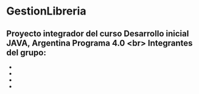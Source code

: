 # GestionLibreria
Proyecto integrador del curso Desarrollo inicial JAVA, Argentina Programa 4.0 <br\>
Integrantes del grupo: 
-
-
-
-
-

